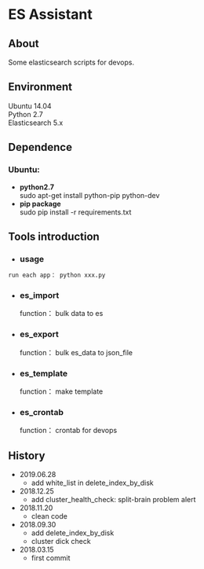# ES Assistant
## About
Some elasticsearch scripts for devops. </br>

## Environment
Ubuntu 14.04 </br>
Python 2.7 </br>
Elasticsearch 5.x </br>

## Dependence
### Ubuntu:

* **python2.7** </br>
  sudo apt-get install python-pip python-dev
* **pip package** </br>
  sudo pip install -r requirements.txt

## Tools introduction
* ### usage
```bash
run each app： python xxx.py
```
* ### es_import
  function： bulk data to es

* ### es_export
    function： bulk es_data to json_file

* ### es_template
    function： make template

* ### es_crontab
	function： crontab for devops

## History
* 2019.06.28
  * add white_list in delete_index_by_disk
* 2018.12.25
  * add cluster_health_check: split-brain problem alert
* 2018.11.20
  * clean code 
* 2018.09.30 
  * add delete_index_by_disk
  * cluster dick check
* 2018.03.15
  * first commit